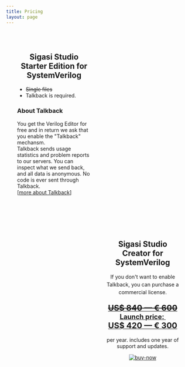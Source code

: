 ```yaml
---
title: Pricing
layout: page
---
```


<div class="float-overflow tb-terminal">
	<span property="dc:title" content="Versions and Pricing" class="rdf-meta element-hidden"></span><span property="sioc:num_replies" content="0" datatype="xsd:integer" class="rdf-meta element-hidden"></span>
	<div class="content">
		<div class="field field-name-body field-type-text-with-summary field-label-hidden">
			<div class="field-items">
				<div class="field-item even" property="content:encoded">
					<div id="container">
						<div id="left" style="width:40%;float:left;padding:30px;">
							<h2 style="text-align: center;">Sigasi Studio Starter Edition for SystemVerilog</h2>
							<ul>
								<li>
									<strike>Single files</strike>
								</li>
								<li>
									Talkback is required.
								</li>
							</ul><h3>About Talkback</h3>
							<p>
								You get the Verilog Editor for free and in return we ask that you enable the "Talkback" mechansm.&nbsp;
								<br>
								Talkback sends usage statistics and problem reports to our servers. You can inspect what we send back, and all data is anonymous. No code is ever sent through Talkback.
								<br>
								[<a href="http://www.sigasi.com/sigasi-talkback" onclick="window.open(this.href, '', 'resizable=no,status=no,location=no,toolbar=no,menubar=no,fullscreen=no,scrollbars=no,dependent=no'); return false;">more about Talkback</a>]
								<br>
								&nbsp;
							</p>
						</div>
						<div id="right" style="width:40%;float:right;padding:30px;">
							<h2 style="text-align: center;">Sigasi Studio Creator for SystemVerilog</h2>
							<p style="text-align: center;">
								<span style="line-height: 20.7999992370605px;">If you don't want to enable Talkback</span><span style="line-height: 20.7999992370605px;">, you can purchase a commercial license.</span>
							</p>
							<p style="font-size: 130%; text-align: center;">
								<strong><a href="https://sites.fastspring.com/sigasi/instant/V2NL-1Y-S "><big><strike>US$ 840&nbsp;—&nbsp;€ 600</strike></big>
								<br>
								Launch price:&nbsp;</a></strong>
								<br>
								<strong><a href="https://sites.fastspring.com/sigasi/instant/V2NL-1Y-S "><big>US$ 420 —&nbsp;€ 300</big></a></strong>
							</p>
							<p style="text-align: center;">
								per year. includes one year of support and updates.
							</p>
							<p style="text-align: center;">
								<a href="https://sites.fastspring.com/sigasi/instant/V2NL-1Y-S "><img alt="buy-now" src="http://www.fastspring.com/images/bn/fs_button_07.png"></a>
							</p>
						</div>
					</div>
				</div>
			</div>
		</div>
	</div>
</div>